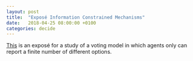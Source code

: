 ```yaml
---
layout: post
title:  "Exposé Information Constrained Mechanisms"
date:   2018-04-25 08:00:00 +0100
categories: decide
---
```

[This](../assets/2018-05-02-information-constrained-mechanisms/expose.pdf) is an exposé for a study of a voting model in which agents only can report a finite number of different options.

